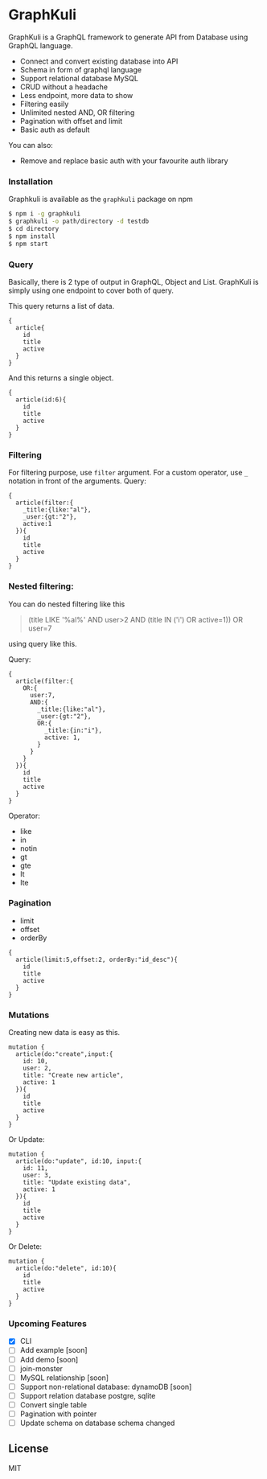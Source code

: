 # GraphKuli


GraphKuli is a GraphQL framework to generate API from Database using GraphQL language.

- Connect and convert existing database into API
- Schema in form of graphql language
- Support relational database MySQL
- CRUD without a headache
- Less endpoint, more data to show
- Filtering easily
- Unlimited nested AND, OR filtering 
- Pagination with offset and limit
- Basic auth as default

You can also:
  - Remove and replace basic auth with your favourite auth library


### Installation
Graphkuli is available as the `graphkuli` package on npm
```sh
$ npm i -g graphkuli
$ graphkuli -o path/directory -d testdb
$ cd directory
$ npm install
$ npm start
```

### Query
Basically, there is 2 type of output in GraphQL, Object and List. GraphKuli is simply using one endpoint to cover both of query.

This query returns a list of data.
```
{
  article{
    id
    title
    active
  }
}
```

And this returns a single object.
```
{
  article(id:6){
    id
    title
    active
  }
}
```

### Filtering
For filtering purpose, use `filter` argument. For a custom operator, use `_` notation in front of the arguments.
Query:
```
{
  article(filter:{
    _title:{like:"al"},
    _user:{gt:"2"},
    active:1
  }){
    id
    title
    active
  }
}
```

### Nested filtering:

You can do nested filtering like this

>(title LIKE '%al%' AND user>2 AND (title IN ('i') OR active=1)) OR user=7

using query like this.

Query:
```
{
  article(filter:{
    OR:{
      user:7,
      AND:{
        _title:{like:"al"},
        _user:{gt:"2"},
        OR:{
          _title:{in:"i"},
          active: 1,
        }
      }
    }
  }){
    id
    title
    active
  }
}
```

Operator:
- like
- in
- notin
- gt
- gte
- lt
- lte

### Pagination
- limit
- offset
- orderBy
```
{
  article(limit:5,offset:2, orderBy:"id_desc"){
    id
    title
    active
  }
}
```

### Mutations

Creating new data is easy as this. 

```
mutation {
  article(do:"create",input:{
    id: 10,
    user: 2,
    title: "Create new article",
    active: 1
  }){
    id
    title
    active
  }
}
```

Or Update:
```
mutation {
  article(do:"update", id:10, input:{
    id: 11,
    user: 3,
    title: "Update existing data",
    active: 1
  }){
    id
    title
    active
  }
}
```

Or Delete:
```
mutation {
  article(do:"delete", id:10){
    id
    title
    active
  }
}
```

### Upcoming Features
* [x] CLI
* [ ] Add example [soon]
* [ ] Add demo [soon]
* [ ] join-monster
* [ ] MySQL relationship [soon]
* [ ] Support non-relational database: dynamoDB [soon]
* [ ] Support relation database postgre, sqlite
* [ ] Convert single table
* [ ] Pagination with pointer
* [ ] Update schema on database schema changed

License
----

MIT
